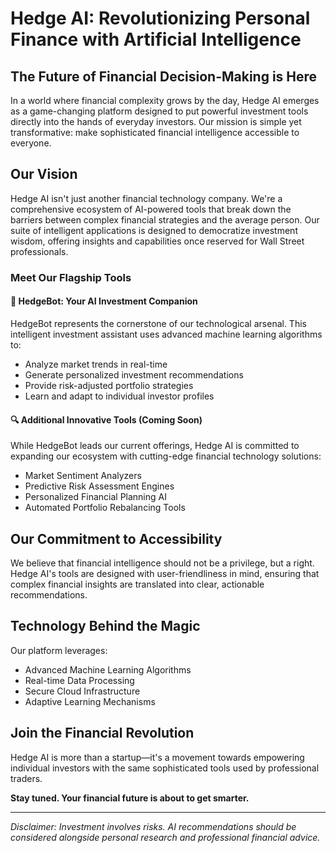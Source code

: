 # Hedge AI: Revolutionizing Personal Finance with Artificial Intelligence

## The Future of Financial Decision-Making is Here

In a world where financial complexity grows by the day, Hedge AI emerges as a game-changing platform designed to put powerful investment tools directly into the hands of everyday investors. Our mission is simple yet transformative: make sophisticated financial intelligence accessible to everyone.

## Our Vision

Hedge AI isn't just another financial technology company. We're a comprehensive ecosystem of AI-powered tools that break down the barriers between complex financial strategies and the average person. Our suite of intelligent applications is designed to democratize investment wisdom, offering insights and capabilities once reserved for Wall Street professionals.

### Meet Our Flagship Tools

#### 🤖 HedgeBot: Your AI Investment Companion
HedgeBot represents the cornerstone of our technological arsenal. This intelligent investment assistant uses advanced machine learning algorithms to:
- Analyze market trends in real-time
- Generate personalized investment recommendations
- Provide risk-adjusted portfolio strategies
- Learn and adapt to individual investor profiles

#### 🔍 Additional Innovative Tools (Coming Soon)
While HedgeBot leads our current offerings, Hedge AI is committed to expanding our ecosystem with cutting-edge financial technology solutions:
- Market Sentiment Analyzers
- Predictive Risk Assessment Engines
- Personalized Financial Planning AI
- Automated Portfolio Rebalancing Tools

## Our Commitment to Accessibility

We believe that financial intelligence should not be a privilege, but a right. Hedge AI's tools are designed with user-friendliness in mind, ensuring that complex financial insights are translated into clear, actionable recommendations.

## Technology Behind the Magic

Our platform leverages:
- Advanced Machine Learning Algorithms
- Real-time Data Processing
- Secure Cloud Infrastructure
- Adaptive Learning Mechanisms

## Join the Financial Revolution

Hedge AI is more than a startup—it's a movement towards empowering individual investors with the same sophisticated tools used by professional traders.

**Stay tuned. Your financial future is about to get smarter.**

---

*Disclaimer: Investment involves risks. AI recommendations should be considered alongside personal research and professional financial advice.*
